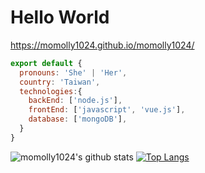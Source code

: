 # Hello World

https://momolly1024.github.io/momolly1024/

```js
export default {
  pronouns: 'She' | 'Her',
  country: 'Taiwan',
  technologies:{
    backEnd: ['node.js'],
    frontEnd: ['javascript', 'vue.js'],
    database: ['mongoDB'],
  }
}

```
![momolly1024's github stats](https://github-readme-stats.vercel.app/api?username=momolly1024&show_icons=true&theme=vue)
[![Top Langs](https://github-readme-stats.vercel.app/api/top-langs/?username=momolly1024&layout=compact)](https://github.com/momolly1024/github-readme-stats)
